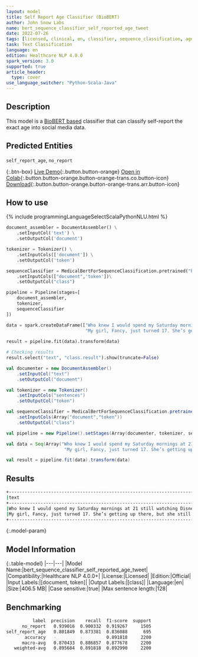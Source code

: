 ```yaml
---
layout: model
title: Self Report Age Classifier (BioBERT)
author: John Snow Labs
name: bert_sequence_classifier_self_reported_age_tweet
date: 2022-07-26
tags: [licensed, clinical, en, classifier, sequence_classification, age, public_health]
task: Text Classification
language: en
edition: Healthcare NLP 4.0.0
spark_version: 3.0
supported: true
article_header:
  type: cover
use_language_switcher: "Python-Scala-Java"
---
```


## Description

This model is a [BioBERT based](https://github.com/dmis-lab/biobert) classifier that can classify self-report the exact age into social media data.

## Predicted Entities

`self_report_age`, `no_report`

{:.btn-box}
[Live Demo](https://demo.johnsnowlabs.com/healthcare/PUBLIC_HEALTH_AGE/){:.button.button-orange}
[Open in Colab](https://colab.research.google.com/github/JohnSnowLabs/spark-nlp-workshop/blob/master/tutorials/streamlit_notebooks/healthcare/PUBLIC_HEALTH_MB4SC.ipynb){:.button.button-orange.button-orange-trans.co.button-icon}
[Download](https://s3.amazonaws.com/auxdata.johnsnowlabs.com/clinical/models/bert_sequence_classifier_self_reported_age_tweet_en_4.0.0_3.0_1658852070357.zip){:.button.button-orange.button-orange-trans.arr.button-icon}

## How to use



<div class="tabs-box" markdown="1">
{% include programmingLanguageSelectScalaPythonNLU.html %}

```python
document_assembler = DocumentAssembler() \
    .setInputCol('text') \
    .setOutputCol('document')

tokenizer = Tokenizer() \
    .setInputCols(['document']) \
    .setOutputCol('token')

sequenceClassifier = MedicalBertForSequenceClassification.pretrained("bert_sequence_classifier_self_reported_age_tweet", "en", "clinical/models")\
    .setInputCols(["document",'token'])\
    .setOutputCol("class")

pipeline = Pipeline(stages=[
    document_assembler, 
    tokenizer,
    sequenceClassifier
])

data = spark.createDataFrame(["Who knew I would spend my Saturday mornings at 21 still watching Disney channel",
                              "My girl, Fancy, just turned 17. She’s getting up there, but she still has the energy of a puppy"], StringType()).toDF("text")
                              
result = pipeline.fit(data).transform(data)

# Checking results
result.select("text", "class.result").show(truncate=False)
```
```scala
val documenter = new DocumentAssembler() 
    .setInputCol("text") 
    .setOutputCol("document")

val tokenizer = new Tokenizer()
    .setInputCols("sentences")
    .setOutputCol("token")

val sequenceClassifier = MedicalBertForSequenceClassification.pretrained("bert_sequence_classifier_self_reported_age_tweet", "en", "clinical/models")
    .setInputCols(Array("document","token"))
    .setOutputCol("class")

val pipeline = new Pipeline().setStages(Array(documenter, tokenizer, sequenceClassifier))

val data = Seq(Array("Who knew I would spend my Saturday mornings at 21 still watching Disney channel",
                      "My girl, Fancy, just turned 17. She’s getting up there, but she still has the energy of a puppy")).toDS.toDF("text")

val result = pipeline.fit(data).transform(data)
```
</div>

## Results

```bash
+-----------------------------------------------------------------------------------------------+-----------------+
|text                                                                                           |result           |
+-----------------------------------------------------------------------------------------------+-----------------+
|Who knew I would spend my Saturday mornings at 21 still watching Disney channel                |[self_report_age]|
|My girl, Fancy, just turned 17. She’s getting up there, but she still has the energy of a puppy|[no_report]      |
+-----------------------------------------------------------------------------------------------+-----------------+
```

{:.model-param}
## Model Information

{:.table-model}
|---|---|
|Model Name:|bert_sequence_classifier_self_reported_age_tweet|
|Compatibility:|Healthcare NLP 4.0.0+|
|License:|Licensed|
|Edition:|Official|
|Input Labels:|[document, token]|
|Output Labels:|[class]|
|Language:|en|
|Size:|406.5 MB|
|Case sensitive:|true|
|Max sentence length:|128|

## Benchmarking

```bash
          label  precision    recall  f1-score  support
      no_report   0.939016  0.900332  0.919267     1505
self_report_age   0.801849  0.873381  0.836088      695
       accuracy   -         -         0.891818     2200
      macro-avg   0.870433  0.886857  0.877678     2200
   weighted-avg   0.895684  0.891818  0.892990     2200
```
